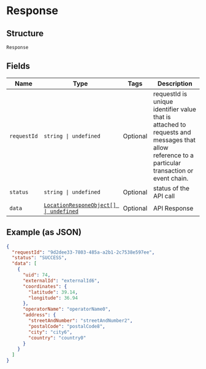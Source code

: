 
# Response

## Structure

`Response`

## Fields

| Name | Type | Tags | Description |
|  --- | --- | --- | --- |
| `requestId` | `string \| undefined` | Optional | requestId is unique identifier value that is attached to requests and messages that allow reference to a particular transaction or event chain. |
| `status` | `string \| undefined` | Optional | status of the API call |
| `data` | [`LocationResponeObject[] \| undefined`](../../doc/models/location-respone-object.md) | Optional | API Response |

## Example (as JSON)

```json
{
  "requestId": "9d2dee33-7803-485a-a2b1-2c7538e597ee",
  "status": "SUCCESS",
  "data": [
    {
      "uid": 74,
      "externalId": "externalId6",
      "coordinates": {
        "latitude": 39.14,
        "longitude": 36.94
      },
      "operatorName": "operatorName0",
      "address": {
        "streetAndNumber": "streetAndNumber2",
        "postalCode": "postalCode8",
        "city": "city6",
        "country": "country0"
      }
    }
  ]
}
```

